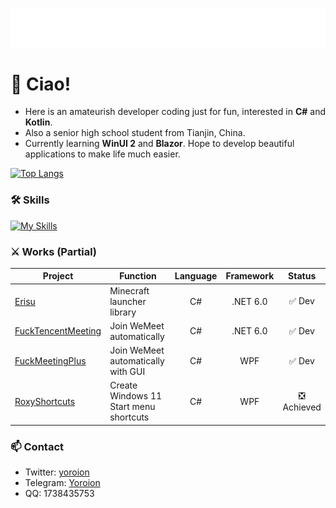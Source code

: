 <p align="center">
<img src="/header.svg" align="center" />
</p>

# 🎉 Ciao!
- Here is an amateurish developer coding just for fun, interested in **C#** and **Kotlin**. 
- Also a senior high school student from Tianjin, China.
- Currently learning **WinUI 2** and **Blazor**. Hope to develop beautiful applications to make life much easier.

[![Top Langs](https://github-readme-stats.vercel.app/api/top-langs/?username=Yoroion&theme=radical&layout=compact)](https://github.com/anuraghazra/github-readme-stats)

### 🛠️ Skills

[![My Skills](https://skillicons.dev/icons?i=cs,dotnet,kotlin,visualstudio,vscode,svelte)](https://skillicons.dev)

### ⚔️ Works (Partial)

| Project                                                      | Function                               | Language | Framework | Status |
| ------------------------------------------------------------ | -------------------------------------- | :------: | :-------: | :-------: |
| [Erisu](https://github.com/Yoroion/Erisu)                    | Minecraft launcher library             |    C#    |  .NET 6.0   | ✅ Dev |
| [FuckTencentMeeting](https://github.com/Yoroion/FuckTencentMeeting) | Join WeMeet automatically              |    C#    |  .NET 6.0   | ✅ Dev
| [FuckMeetingPlus](https://github.com/Yoroion/FuckMeetingPlus) | Join WeMeet automatically with GUI     |    C#    |    WPF    | ✅ Dev |
| [RoxyShortcuts](https://github.com/Yoroion/RoxyShortcuts)    | Create Windows 11 Start menu shortcuts |    C#    |    WPF    | ❎ Achieved |

### 📫 Contact
- Twitter: [yoroion](https://twitter.com/yoroion)
- Telegram: [Yoroion](https://t.me/Yoroion)
- QQ: 1738435753
